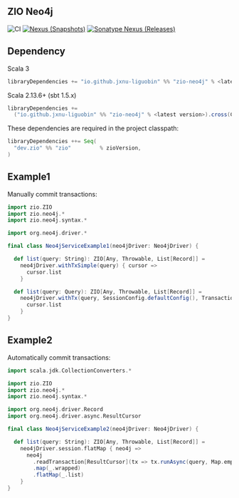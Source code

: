 ZIO Neo4j
---

![CI][Badge-CI] [![Nexus (Snapshots)][Badge-Snapshots]][Link-Snapshots] [![Sonatype Nexus (Releases)][Badge-Release]][Link-Release]


[Badge-CI]: https://github.com/hjfruit/zio-pulsar/actions/workflows/scala.yml/badge.svg
[Badge-Snapshots]: https://img.shields.io/nexus/s/io.github.jxnu-liguobin/zio-neo4j_3?server=https%3A%2F%2Foss.sonatype.org
[Link-Snapshots]: https://oss.sonatype.org/content/repositories/snapshots/io/github/jxnu-liguobin/zio-neo4j_3/
[Link-Release]: https://oss.sonatype.org/content/repositories/public/io/github/jxnu-liguobin/zio-neo4j_3/
[Badge-Release]: https://img.shields.io/nexus/r/io.github.jxnu-liguobin/zio-neo4j_3?server=https%3A%2F%2Foss.sonatype.org


## Dependency

Scala 3
```scala
libraryDependencies += "io.github.jxnu-liguobin" %% "zio-neo4j" % <latest version>
```

Scala 2.13.6+ (sbt 1.5.x)
```scala
libraryDependencies += 
  ("io.github.jxnu-liguobin" %% "zio-neo4j" % <latest version>).cross(CrossVersion.for2_13Use3)
```

These dependencies are required in the project classpath:
```scala
libraryDependencies ++= Seq(
  "dev.zio" %% "zio"         % zioVersion,
)
```

## Example1

Manually commit transactions:
```scala
import zio.ZIO
import zio.neo4j.*
import zio.neo4j.syntax.*

import org.neo4j.driver.*

final class Neo4jServiceExample1(neo4jDriver: Neo4jDriver) {

  def list(query: String): ZIO[Any, Throwable, List[Record]] =
    neo4jDriver.withTxSimple(query) { cursor =>
      cursor.list
    }

  def list(query: Query): ZIO[Any, Throwable, List[Record]] =
    neo4jDriver.withTx(query, SessionConfig.defaultConfig(), TransactionConfig.empty()) { cursor =>
      cursor.list
    }
}

```

## Example2

Automatically commit transactions:
```scala
import scala.jdk.CollectionConverters.*

import zio.ZIO
import zio.neo4j.*
import zio.neo4j.syntax.*

import org.neo4j.driver.Record
import org.neo4j.driver.async.ResultCursor

final class Neo4jServiceExample2(neo4jDriver: Neo4jDriver) {

  def list(query: String): ZIO[Any, Throwable, List[Record]] =
    neo4jDriver.session.flatMap { neo4j =>
      neo4j
        .readTransaction[ResultCursor](tx => tx.runAsync(query, Map.empty.asJava))
        .map(_.wrapped)
        .flatMap(_.list)
    }
}

```